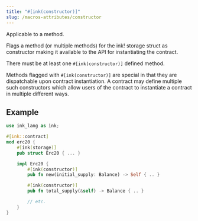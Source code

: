 ```yaml
---
title: "#[ink(constructor)]"
slug: /macros-attributes/constructor
---
```


Applicable to a method.

Flags a method (or multiple methods) for the ink! storage struct as constructor making it available to the API for instantiating the contract.

There must be at least one `#[ink(constructor)]` defined method.

Methods flagged with `#[ink(constructor)]` are special in that they are dispatchable
upon contract instantiation. A contract may define multiple such constructors which
allow users of the contract to instantiate a contract in multiple different ways.


## Example

```rust
use ink_lang as ink;

#[ink::contract]
mod erc20 {
    #[ink(storage)]
    pub struct Erc20 { ... }

    impl Erc20 {
        #[ink(constructor)]
        pub fn new(initial_supply: Balance) -> Self { .. }

        #[ink(constructor)]
        pub fn total_supply(&self) -> Balance { .. }

        // etc.
    }
}
```
